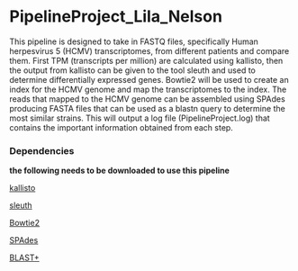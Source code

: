 # PipelineProject_Lila_Nelson
 
This pipeline is designed to take in FASTQ files, specifically Human herpesvirus 5 (HCMV) transcriptomes, from different patients and compare them. First TPM (transcripts per million) are calculated using kallisto, then the output from kallisto can be given to the tool sleuth and used to determine differentially expressed genes. Bowtie2 will be used to create an index for the HCMV genome and map the transcriptomes to the index. The reads that mapped to the HCMV genome can be assembled using SPAdes producing FASTA files that can be used as a blastn query to determine the most similar strains. This will output a log file (PipelineProject.log) that contains the important information obtained from each step. 

### Dependencies
**the following needs to be downloaded to use this pipeline**

[<ins>kallisto</ins>](https://pachterlab.github.io/kallisto/download)

[<ins>sleuth</ins>](https://pachterlab.github.io/sleuth/download)

[<ins>Bowtie2</ins>](https://github.com/BenLangmead/bowtie2)

[<ins>SPAdes</ins>](https://github.com/ablab/spades?tab=readme-ov-file)

[<ins>BLAST+</ins>](https://www.ncbi.nlm.nih.gov/books/NBK569861/)
